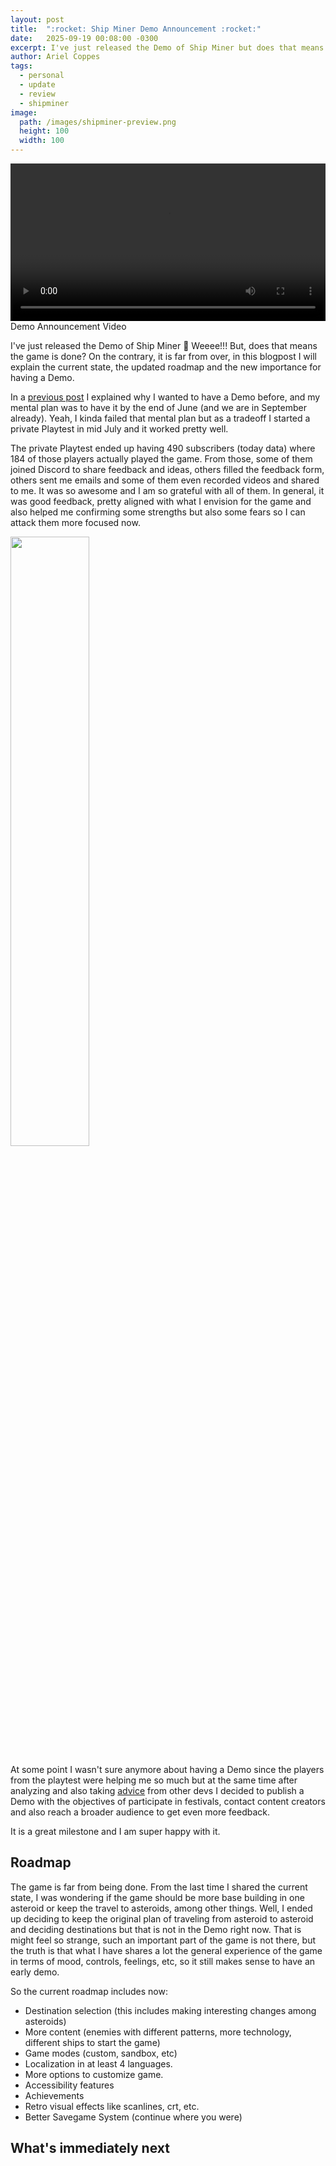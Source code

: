 ```yaml
---
layout: post
title:  ":rocket: Ship Miner Demo Announcement :rocket:"
date:   2025-09-19 00:08:00 -0300
excerpt: I've just released the Demo of Ship Miner but does that means the game is done? In this blogpost I will explain what the Demo means to the game, what is the current state and roadmap and what's next.
author: Ariel Coppes
tags:
  - personal
  - update
  - review
  - shipminer
image:
  path: /images/shipminer-preview.png
  height: 100 
  width: 100
---
```


<div class="post-image">
<video controls width="100%">
  <source src="/assets/shipminer/shipminer-demo-announcement-rc1.mp4" type="video/mp4">
  Your browser does not support the video tag.
</video> 
<span>Demo Announcement Video</span>
</div>



I've just released the Demo of Ship Miner :rocket: Weeee!!! But, does that means the game is done? On the contrary, it is far from over, in this blogpost I will explain the current state, the updated roadmap and the new importance for having a Demo.

In a [previous post](/2025/03/29/shipminer-roadmap-to-demo.html) I explained why I wanted to have a Demo before, and my mental plan was to have it by the end of June (and we are in September already). Yeah, I kinda failed that mental plan but as a tradeoff I started a private Playtest in mid July and it worked pretty well.

The private Playtest ended up having 490 subscribers (today data) where 184 of those players actually played the game. From those, some of them joined Discord to share feedback and ideas, others filled the feedback form, others sent me emails and some of them even recorded videos and shared to me. It was so awesome and I am so grateful with all of them. In general, it was good feedback, pretty aligned with what I envision for the game and also helped me confirming some strengths but also some fears so I can attack them more focused now.

<div class="post-image">
  <img src="/assets/shipminer-roadmap-demo/shipminer-steam-playtimestats.png" width="50%" />
</div>

At some point I wasn't sure anymore about having a Demo since the players from the playtest were helping me so much but at the same time after analyzing and also taking [advice](https://howtomarketagame.com/2025/09/16/10-reasons-why-you-shouldnt-hold-back-on-contacting-content-creators/) from other devs I decided to publish a Demo with the objectives of participate in festivals, contact content creators and also reach a broader audience to get even more feedback. 

It is a great milestone and I am super happy with it.

## Roadmap

The game is far from being done. From the last time I shared the current state, I was wondering if the game should be more base building in one asteroid or keep the travel to asteroids, among other things. Well, I ended up deciding to keep the original plan of traveling from asteroid to asteroid and deciding destinations but that is not in the Demo right now. That is might feel so strange, such an important part of the game is not there, but the truth is that what I have shares a lot the general experience of the game in terms of mood, controls, feelings, etc, so it still makes sense to have an early demo.

So the current roadmap includes now:

* Destination selection (this includes making interesting changes among asteroids)
* More content (enemies with different patterns, more technology, different ships to start the game)
* Game modes (custom, sandbox, etc)
* Localization in at least 4 languages.
* More options to customize game.
* Accessibility features
* Achievements
* Retro visual effects like scanlines, crt, etc.
* Better Savegame System (continue where you were)

## What's immediately next

